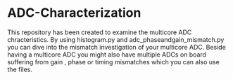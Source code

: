 # ADC-Characterization

This repository has been created to examine the multicore ADC chracteristics. By using histogram.py and adc_phaseandgain_mismatch.py you can dive into the mismatch investigation of your multicore ADC. Beside having a multicore ADC you might also have multiple ADCs on board suffering from gain , phase or timing mismatches which you can also use the files.

